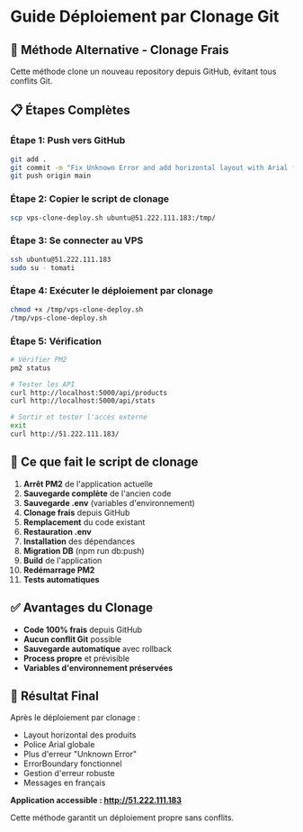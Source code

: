 # Guide Déploiement par Clonage Git

## 🎯 Méthode Alternative - Clonage Frais

Cette méthode clone un nouveau repository depuis GitHub, évitant tous conflits Git.

## 📋 Étapes Complètes

### Étape 1: Push vers GitHub
```bash
git add .
git commit -m "Fix Unknown Error and add horizontal layout with Arial font"
git push origin main
```

### Étape 2: Copier le script de clonage
```bash
scp vps-clone-deploy.sh ubuntu@51.222.111.183:/tmp/
```

### Étape 3: Se connecter au VPS
```bash
ssh ubuntu@51.222.111.183
sudo su - tomati
```

### Étape 4: Exécuter le déploiement par clonage
```bash
chmod +x /tmp/vps-clone-deploy.sh
/tmp/vps-clone-deploy.sh
```

### Étape 5: Vérification
```bash
# Vérifier PM2
pm2 status

# Tester les API
curl http://localhost:5000/api/products
curl http://localhost:5000/api/stats

# Sortir et tester l'accès externe
exit
curl http://51.222.111.183/
```

## 🔧 Ce que fait le script de clonage

1. **Arrêt PM2** de l'application actuelle
2. **Sauvegarde complète** de l'ancien code
3. **Sauvegarde .env** (variables d'environnement)
4. **Clonage frais** depuis GitHub
5. **Remplacement** du code existant
6. **Restauration .env** 
7. **Installation** des dépendances
8. **Migration DB** (npm run db:push)
9. **Build** de l'application
10. **Redémarrage PM2**
11. **Tests automatiques**

## ✅ Avantages du Clonage

- **Code 100% frais** depuis GitHub
- **Aucun conflit Git** possible
- **Sauvegarde automatique** avec rollback
- **Process propre** et prévisible
- **Variables d'environnement préservées**

## 🎯 Résultat Final

Après le déploiement par clonage :
- Layout horizontal des produits
- Police Arial globale
- Plus d'erreur "Unknown Error"
- ErrorBoundary fonctionnel
- Gestion d'erreur robuste
- Messages en français

**Application accessible : http://51.222.111.183**

Cette méthode garantit un déploiement propre sans conflits.